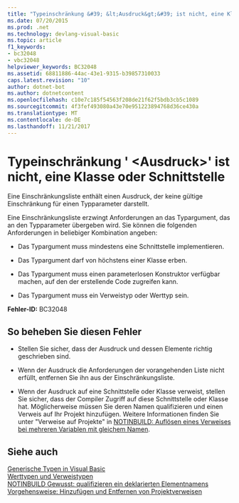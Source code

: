 ```yaml
---
title: "Typeinschränkung &#39; &lt;Ausdruck&gt;&#39; ist nicht, eine Klasse oder Schnittstelle"
ms.date: 07/20/2015
ms.prod: .net
ms.technology: devlang-visual-basic
ms.topic: article
f1_keywords:
- bc32048
- vbc32048
helpviewer_keywords: BC32048
ms.assetid: 68811886-44ac-43e1-9315-b39857310033
caps.latest.revision: "10"
author: dotnet-bot
ms.author: dotnetcontent
ms.openlocfilehash: c10e7c185f54563f208de21f62f5bdb3cb5c1089
ms.sourcegitcommit: 4f3fef493080a43e70e951223894768d36ce430a
ms.translationtype: MT
ms.contentlocale: de-DE
ms.lasthandoff: 11/21/2017
---
```

# <a name="type-constraint-39ltexpressiongt39-is-not-a-class-or-interface"></a>Typeinschränkung &#39; &lt;Ausdruck&gt;&#39; ist nicht, eine Klasse oder Schnittstelle
Eine Einschränkungsliste enthält einen Ausdruck, der keine gültige Einschränkung für einen Typparameter darstellt.  
  
 Eine Einschränkungsliste erzwingt Anforderungen an das Typargument, das an den Typparameter übergeben wird. Sie können die folgenden Anforderungen in beliebiger Kombination angeben:  
  
-   Das Typargument muss mindestens eine Schnittstelle implementieren.  
  
-   Das Typargument darf von höchstens einer Klasse erben.  
  
-   Das Typargument muss einen parameterlosen Konstruktor verfügbar machen, auf den der erstellende Code zugreifen kann.  
  
-   Das Typargument muss ein Verweistyp oder Werttyp sein.  
  
 **Fehler-ID:** BC32048  
  
## <a name="to-correct-this-error"></a>So beheben Sie diesen Fehler  
  
-   Stellen Sie sicher, dass der Ausdruck und dessen Elemente richtig geschrieben sind.  
  
-   Wenn der Ausdruck die Anforderungen der vorangehenden Liste nicht erfüllt, entfernen Sie ihn aus der Einschränkungsliste.  
  
-   Wenn der Ausdruck auf eine Schnittstelle oder Klasse verweist, stellen Sie sicher, dass der Compiler Zugriff auf diese Schnittstelle oder Klasse hat. Möglicherweise müssen Sie deren Namen qualifizieren und einen Verweis auf Ihr Projekt hinzufügen. Weitere Informationen finden Sie unter "Verweise auf Projekte" in [NOTINBUILD: Auflösen eines Verweises bei mehreren Variablen mit gleichem Namen](http://msdn.microsoft.com/en-us/9601e39f-1911-44e1-ace5-3f6e090408b9).  
  
## <a name="see-also"></a>Siehe auch  
 [Generische Typen in Visual Basic](../../visual-basic/programming-guide/language-features/data-types/generic-types.md)  
 [Werttypen und Verweistypen](../../visual-basic/programming-guide/language-features/data-types/value-types-and-reference-types.md)  
 [NOTINBUILD Gewusst: qualifizieren ein deklarierten Elementnamens](http://msdn.microsoft.com/en-us/6bd112f5-df6f-42b8-9427-a9225bfcbaab)  
 [Vorgehensweise: Hinzufügen und Entfernen von Projektverweisen](http://msdn.microsoft.com/en-us/f51b784d-0bc8-4c19-a898-e560d5ed696b)
